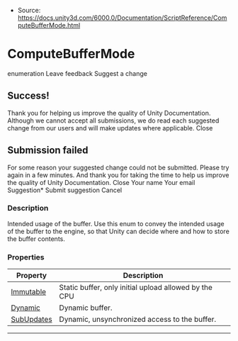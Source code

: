 * Source: https://docs.unity3d.com/6000.0/Documentation/ScriptReference/ComputeBufferMode.html

# ComputeBufferMode
enumeration
Leave feedback
Suggest a change
## Success!
Thank you for helping us improve the quality of Unity Documentation. Although we cannot accept all submissions, we do read each suggested change from our users and will make updates where applicable.
Close
## Submission failed
For some reason your suggested change could not be submitted. Please <a>try again</a> in a few minutes. And thank you for taking the time to help us improve the quality of Unity Documentation.
Close
Your name Your email Suggestion* Submit suggestion
Cancel
### Description
Intended usage of the buffer.
Use this enum to convey the intended usage of the buffer to the engine, so that Unity can decide where and how to store the buffer contents.
### Properties
Property | Description  
---|---  
[Immutable](https://docs.unity3d.com/6000.0/Documentation/ScriptReference/ComputeBufferMode.Immutable.html) | Static buffer, only initial upload allowed by the CPU  
[Dynamic](https://docs.unity3d.com/6000.0/Documentation/ScriptReference/ComputeBufferMode.Dynamic.html) | Dynamic buffer.  
[SubUpdates](https://docs.unity3d.com/6000.0/Documentation/ScriptReference/ComputeBufferMode.SubUpdates.html) | Dynamic, unsynchronized access to the buffer.  
* * *
